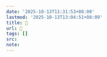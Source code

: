 ```yaml
---
date: '2025-10-13T11:31:53+08:00'
lastmod: '2025-10-13T13:04:51+08:00'
title: 󰪿
url: 󰪿
tags: []
src:
note:
---
```

